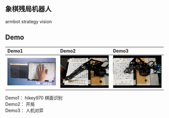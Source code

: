 ## 象棋残局机器人

armbot
strategy
vision



## Demo

| Demo1 | Demo2 | Demo3 |
|:---------|:--------------------|:----------------|
| ![demo1](/etcs/demo1.gif)     | ![demo2](/etcs/demo3.gif) | ![demo3](/etcs/demo2.gif) |

Demo1： hikey970 棋面识别  
Demo2： 开局  
Demo3： 人机对弈